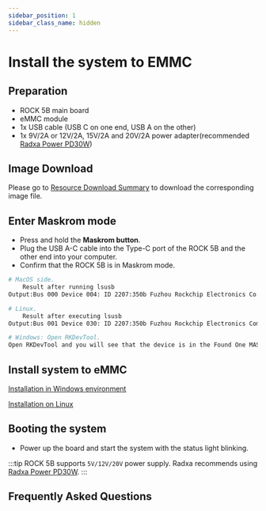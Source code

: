 ```yaml
---
sidebar_position: 1
sidebar_class_name: hidden
---
```


# Install the system to EMMC

## Preparation

- ROCK 5B main board
- eMMC module
- 1x USB cable (USB C on one end, USB A on the other)
- 1x 9V/2A or 12V/2A, 15V/2A and 20V/2A power adapter(recommended [Radxa Power PD30W](../accessories/pd-30w))

## Image Download

Please go to [Resource Download Summary](/rock5/rock5b/getting-started/download.md) to download the corresponding image file.

## Enter Maskrom mode

- Press and hold the **Maskrom button**.
- Plug the USB A-C cable into the Type-C port of the ROCK 5B and the other end into your computer.
- Confirm that the ROCK 5B is in Maskrom mode.

```bash
# MacOS side.
	Result after running lsusb
Output:Bus 000 Device 004: ID 2207:350b Fuzhou Rockchip Electronics Co.

# Linux.
	Result after executing lsusb
Output:Bus 001 Device 030: ID 2207:350b Fuzhou Rockchip Electronics Company

# Windows: Open RKDevTool.
Open RKDevTool and you will see that the device is in the Found One MASKROM Device state.
```

## Install system to eMMC

[Installation in Windows environment](../low-level-dev/rkdeveloptool)

[Installation on Linux](../low-level-dev/rkdeveloptool)

## Booting the system

- Power up the board and start the system with the status light blinking.

:::tip
ROCK 5B supports `5V/12V/20V` power supply. Radxa recommends using [Radxa Power PD30W](../accessories/pd-30w).
:::

## Frequently Asked Questions
